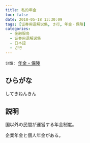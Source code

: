 ```yaml
---
title: 私的年金
toc: false
date: 2018-05-18 13:30:09
tags: [证券用语解说集, さ行, 年金・保険]
categories:
  - 金融服务
  - 证券用语解说集
  - 日本語
  - さ行
---
```


`分類：` [年金・保険](/tags/年金・保険/)

## ひらがな

してきねんきん

## 説明

国以外の民間が運営する年金制度。

企業年金と個人年金がある。
